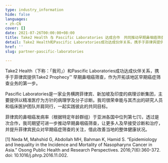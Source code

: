 ```yaml
---
type: industry_information
hide: false
languages:
- zh-CN
cover: []
date: 2021-07-26T00:00:00+08:00
title: Take2 Health 与 Pascific Laboratories 达成合作　共同推动早期鼻咽癌筛查
detail: Take2 Health和Pascific Laboratories成功达成伙伴关系，携手于菲律宾提供Take2 Prophecy™ 早期鼻咽癌筛查，作为开拓该地区早期癌症筛查业务的第一步。
href: ''
slug: partner-pascific-laboratories

---
```

Take2 Health（下称：「我司」）和Pascific Laboratories成功达成伙伴关系，携手于菲律宾提供Take2 Prophecy™ 早期鼻咽癌筛查，作为开拓该地区早期癌症筛查业务的第一步。

Pascific Laboratories是一家业务横跨菲律宾、新加坡及印度的病理诊断集团，主要提供以精准医疗为方针的病理学及分子诊断。我司很荣幸能与其杰出的研究人员和临床医护团队并肩同行，一起实践彼此的共同目标。

菲律宾的鼻咽癌发病率（根据特定年龄群组）于亚洲各国中位列第七\[1\]，透过是次合作，我司期望可进一步推动早期鼻咽癌筛查，让更多人及早接受诊断和治疗，并提升菲律宾民众对早期癌症筛查的关注，借此改善当地的整体健康状况。

\[1\] Neda M, Mahshid G, Abdollah MH, Bahman K, Hamid S. “Epidemiology and Inequality in the Incidence and Mortality of Nasopharynx Cancer in Asia.” Osong Public Health and Research Perspectives. 2016;7(6):360-372. doi: 10.1016/j.phrp.2016.11.002.